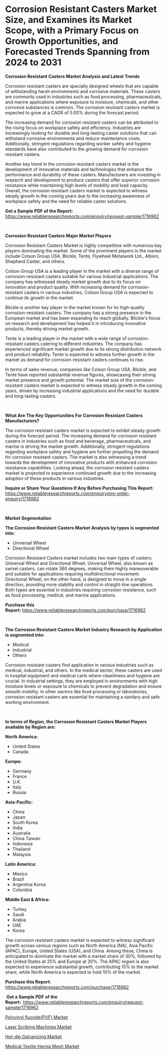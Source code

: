 <p><h1>Corrosion Resistant Casters Market Size, and Examines its Market Scope, with a Primary Focus on Growth Opportunities, and Forecasted Trends Spanning from 2024 to 2031</h1></p><p><strong>Corrosion Resistant Casters Market Analysis and Latest Trends</strong></p>
<p><p>Corrosion resistant casters are specially designed wheels that are capable of withstanding harsh environments and corrosive materials. These casters are commonly used in industries such as food processing, pharmaceuticals, and marine applications where exposure to moisture, chemicals, and other corrosive substances is common. The corrosion resistant casters market is expected to grow at a CAGR of 5.00% during the forecast period.</p><p>The increasing demand for corrosion resistant casters can be attributed to the rising focus on workplace safety and efficiency. Industries are increasingly looking for durable and long-lasting caster solutions that can withstand corrosive environments and reduce maintenance costs. Additionally, stringent regulations regarding worker safety and hygiene standards have also contributed to the growing demand for corrosion resistant casters.</p><p>Another key trend in the corrosion resistant casters market is the development of innovative materials and technologies that enhance the performance and durability of these casters. Manufacturers are investing in research and development to produce casters that offer superior corrosion resistance while maintaining high levels of mobility and load capacity. Overall, the corrosion resistant casters market is expected to witness steady growth in the coming years due to the increasing awareness of workplace safety and the need for reliable caster solutions.</p></p>
<p><strong>Get a Sample PDF of the Report:&nbsp;</strong> <a href="https://www.reliableresearchreports.com/enquiry/request-sample/1716962">https://www.reliableresearchreports.com/enquiry/request-sample/1716962</a></p>
<p>&nbsp;</p>
<p><strong>Corrosion Resistant Casters Major Market Players</strong></p>
<p><p>Corrosion Resistant Casters Market is highly competitive with numerous key players dominating the market. Some of the prominent players in the market include Colson Group USA, Blickle, Tente, Flywheel Metalwork Ltd., Albion, Shepherd Caster, and others.</p><p>Colson Group USA is a leading player in the market with a diverse range of corrosion-resistant casters suitable for various industrial applications. The company has witnessed steady market growth due to its focus on innovation and product quality. With increasing demand for corrosion-resistant casters in various industries, Colson Group USA is expected to continue its growth in the market.</p><p>Blickle is another key player in the market known for its high-quality corrosion-resistant casters. The company has a strong presence in the European market and has been expanding its reach globally. Blickle's focus on research and development has helped it in introducing innovative products, thereby driving market growth.</p><p>Tente is a leading player in the market with a wide range of corrosion-resistant casters catering to different industries. The company has experienced significant market growth due to its strong distribution network and product reliability. Tente is expected to witness further growth in the market as demand for corrosion-resistant casters continues to rise.</p><p>In terms of sales revenue, companies like Colson Group USA, Blickle, and Tente have reported substantial revenue figures, showcasing their strong market presence and growth potential. The market size of the corrosion-resistant casters market is expected to witness steady growth in the coming years, driven by increasing industrial applications and the need for durable and long-lasting casters.</p></p>
<p>&nbsp;</p>
<p><strong>What Are The Key Opportunities For Corrosion Resistant Casters Manufacturers?</strong></p>
<p><p>The corrosion resistant casters market is expected to exhibit steady growth during the forecast period. The increasing demand for corrosion resistant casters in industries such as food and beverage, pharmaceuticals, and marine is driving the market growth. Additionally, stringent regulations regarding workplace safety and hygiene are further propelling the demand for corrosion resistant casters. The market is also witnessing a trend towards the development of innovative products with enhanced corrosion resistance capabilities. Looking ahead, the corrosion resistant casters market is projected to experience continued growth due to the increasing adoption of these products in various industries.</p></p>
<p><strong>Inquire or Share Your Questions If Any Before Purchasing This Report:</strong> <a href="https://www.reliableresearchreports.com/enquiry/pre-order-enquiry/1716962">https://www.reliableresearchreports.com/enquiry/pre-order-enquiry/1716962</a></p>
<p>&nbsp;</p>
<p><strong>Market Segmentation</strong></p>
<p><strong>The Corrosion Resistant Casters Market Analysis by types is segmented into:</strong></p>
<p><ul><li>Universal Wheel</li><li>Directional Wheel</li></ul></p>
<p><p>Corrosion Resistant Casters market includes two main types of casters: Universal Wheel and Directional Wheel. Universal Wheel, also known as swivel casters, can rotate 360 degrees, making them highly maneuverable and suitable for applications requiring multidirectional movement. Directional Wheel, on the other hand, is designed to move in a single direction, providing more stability and control in straight-line operations. Both types are essential in industries requiring corrosion resistance, such as food processing, medical, and marine applications.</p></p>
<p><strong>Purchase this Report:&nbsp;</strong><a href="https://www.reliableresearchreports.com/purchase/1716962">https://www.reliableresearchreports.com/purchase/1716962</a></p>
<p>&nbsp;</p>
<p><strong>The Corrosion Resistant Casters Market Industry Research by Application is segmented into:</strong></p>
<p><ul><li>Medical</li><li>Industrial</li><li>Others</li></ul></p>
<p><p>Corrosion resistant casters find application in various industries such as medical, industrial, and others. In the medical sector, these casters are used in hospital equipment and medical carts where cleanliness and hygiene are crucial. In industrial settings, they are employed in environments with high moisture levels or exposure to chemicals to prevent degradation and ensure smooth mobility. In other sectors like food processing or laboratories, corrosion resistant casters are essential for maintaining a sanitary and safe working environment.</p></p>
<p>&nbsp;</p>
<p><strong>In terms of Region, the Corrosion Resistant Casters Market Players available by Region are:</strong></p>
<p>
    <p> <strong> North America: </strong>
        <ul>
            <li>United States</li>
            <li>Canada</li>
        </ul>
        </p> 
    <p> <strong> Europe: </strong>
        <ul>
            <li>Germany</li>
            <li>France</li>
            <li>U.K.</li>
            <li>Italy</li>
            <li>Russia</li>
        </ul>
        </p> 
    <p> <strong> Asia-Pacific: </strong>
        <ul>
            <li>China</li>
            <li>Japan</li>
            <li>South Korea</li>
            <li>India</li>
            <li>Australia</li>
            <li>China Taiwan</li>
            <li>Indonesia</li>
            <li>Thailand</li>
            <li>Malaysia</li>
        </ul>
        </p> 
    <p> <strong> Latin America: </strong>
        <ul>
            <li>Mexico</li>
            <li>Brazil</li>
            <li>Argentina Korea</li>
            <li>Colombia</li>
        </ul>
        </p> 
    <p> <strong> Middle East & Africa: </strong>
        <ul>
            <li>Turkey</li>
            <li>Saudi</li>
            <li>Arabia</li>
            <li>UAE</li>
            <li>Korea</li>
        </ul>
    </p>
    </p>
<p><p>The corrosion resistant casters market is expected to witness significant growth across various regions such as North America (NA), Asia Pacific (APAC), Europe, United States (USA), and China. Among these, China is anticipated to dominate the market with a market share of 30%, followed by the United States at 25% and Europe at 20%. The APAC region is also expected to experience substantial growth, contributing 15% to the market share, while North America is expected to hold 10% of the market.</p></p>
<p><strong>Purchase this Report: </strong><a href="https://www.reliableresearchreports.com/purchase/1716962">https://www.reliableresearchreports.com/purchase/1716962</a></p>
<p>&nbsp;<strong>Get a Sample PDF of the Report:&nbsp;&nbsp;</strong><a href="https://www.reliableresearchreports.com/enquiry/request-sample/1716962">https://www.reliableresearchreports.com/enquiry/request-sample/1716962</a></p>
<p><strong></strong></p>
<p><p><a href="https://gentle-editor-9db.notion.site/Global-Polyvinyl-fluoride-PVF-Market-Size-and-Market-Trends-Insights-and-Projections-from-2024-to--b0bdbc2ac8ff4aafa2d068f1f7e60ba0">Polyvinyl fluoride(PVF) Market</a></p><p><a href="https://view.publitas.com/reportprime-1/global-laser-scribing-machines-market-size-and-market-trends-insights-and-projections-from-2023-to-2030/">Laser Scribing Machines Market</a></p><p><a href="https://view.publitas.com/reportprime-1/hot-dip-galvanizing-market-research-report-forecasted-for-period-from-2023-2030-by-market-type-market-application-and-region/">Hot-dip Galvanizing Market</a></p><p><a href="https://view.publitas.com/reportprime-1/medical-textile-hernia-mesh-market-size-market-trends-and-growth-outlook-forecasted-for-period-from-2023-to-2030/">Medical Textile Hernia Mesh Market</a></p></p>
